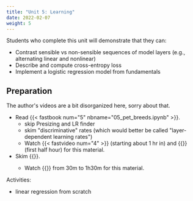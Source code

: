 ```yaml
---
title: "Unit 5: Learning"
date: 2022-02-07
weight: 5
---
```


Students who complete this unit will demonstrate that they can:

- Contrast sensible vs non-sensible sequences of model layers (e.g., alternating linear and nonlinear)
- Describe and compute cross-entropy loss
- Implement a logistic regression model from fundamentals

<!-- - Activities
	- pets dataloader lab
	- softmax fundamentals 1 and 2
	- some variation on Learning Proportions lab? ^^bandit learning^^: how likely is each arm to give a payout? -->

## Preparation

The author's videos are a bit disorganized here, sorry about that.

- Read {{< fastbook num="5" nbname="05_pet_breeds.ipynb" >}}.
  - skip Presizing and LR finder
  - skim "discriminative" rates (which would better be called "layer-dependent learning rates")
  - Watch {{< fastvideo num="4" >}} (starting about 1 hr in) and {{<fastvideo num="6">}} (first half hour) for this material.
- Skim {{<fastbook num="6" nbname="06_multicat.ipynb">}}.
  - Watch {{<fastvideo num="6">}} from 30m to 1h30m for this material.

Activities:

- linear regression from scratch
